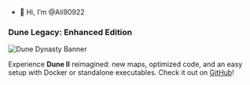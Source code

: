 - 👋 Hi, I’m @Ali90922


### Dune Legacy: Enhanced Edition

![Dune Dynasty Banner](https://raw.githubusercontent.com/gameflorist/dunedynasty/master/docs/banner.jpg)

Experience **Dune II** reimagined: new maps, optimized code, and an easy setup with Docker or standalone executables. Check it out on [GitHub](https://github.com/Ali90922/Dune-Legacy-WestWood2)!
